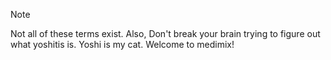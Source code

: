 > [!NOTE]
> Not all of these terms exist. Also, Don't break your brain trying to figure out what yoshitis is. Yoshi is my cat.
Welcome to medimix!

